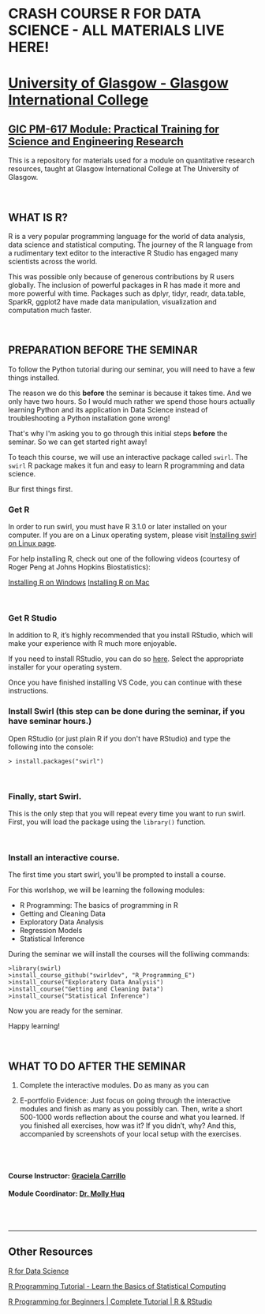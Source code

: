 
# CRASH COURSE R FOR DATA SCIENCE - ALL MATERIALS LIVE HERE!

# [University of Glasgow - Glasgow International College](www.glasgow.ac.uk/gic) 
## [GIC PM-617 Module: Practical Training for Science and Engineering Research](https://pathways.kaplaninternational.com/course/view.php?id=2879)

This is a repository for materials used for a module on quantitative research resources, taught at Glasgow International College at The University of Glasgow. 

<p align="justify">

<br>

## WHAT IS R?

R is a very popular programming language for the world of data analysis, data science and statistical computing. The journey of the R language from a rudimentary text editor to the interactive R Studio has engaged many scientists across the world.

This was possible only because of generous contributions by R users globally. The inclusion of powerful packages in R has made it more and more powerful with time. Packages such as dplyr, tidyr, readr, data.table, SparkR, ggplot2 have made data manipulation, visualization and computation much faster.

</p>
<br>

## PREPARATION BEFORE THE SEMINAR

To follow the Python tutorial during our seminar, you will need to have a few things installed.

The reason we do this **before** the seminar is because it takes time. And we only have two hours. So I would much rather we spend those hours actually learning Python and its application in Data Science instead of troubleshooting a Python installation gone wrong! 

That's why I'm asking you to go through this initial steps **before** the seminar. So we can get started right away!

To teach this course, we will use an interactive package called `swirl`. The `swirl` R package makes it fun and easy to learn R programming and data science.

Bur first things first.
<br>

### Get R

In order to run swirl, you must have R 3.1.0 or later installed on your computer. If you are on a Linux operating system, please visit [Installing swirl on Linux page](https://github.com/swirldev/swirl/wiki/Installing-swirl-on-Linux).

For help installing R, check out one of the following videos (courtesy of Roger Peng at Johns Hopkins Biostatistics):

[Installing R on Windows](http://youtu.be/mfGFv-iB724)
[Installing R on Mac](http://youtu.be/Icawuhf0Yqo)

<br>

### Get R Studio

In addition to R, it’s highly recommended that you install RStudio, which will make your experience with R much more enjoyable.

If you need to install RStudio, you can do so [here](https://www.rstudio.com/products/rstudio/download/). Select the appropriate installer for your operating system.

Once you have finished installing VS Code, you can continue with these instructions. 
<br>

### Install Swirl (this step can be done during the seminar, if you have seminar hours.) 

Open RStudio (or just plain R if you don't have RStudio) and type the following into the console:

```
> install.packages("swirl")
```
<br>

### Finally, start Swirl. 

This is the only step that you will repeat every time you want to run swirl. First, you will load the package using the `library()` function.

<br>

### Install an interactive course. 

The first time you start swirl, you'll be prompted to install a course.

For this worlshop, we will be learning the following modules:

- R Programming: The basics of programming in R
- Getting and Cleaning Data
- Exploratory Data Analysis
- Regression Models
- Statistical Inference

During the seminar we will install the courses will the folliwing commands: 

```
>library(swirl)
>install_course_github("swirldev", "R_Programming_E")
>install_course("Exploratory Data Analysis")
>install_course("Getting and Cleaning Data")
>install_course("Statistical Inference")
```

Now you are ready for the seminar. 

Happy learning!

<br>

## WHAT TO DO AFTER THE SEMINAR

1. Complete the interactive modules. Do as many as you can 

2. E-portfolio Evidence: Just focus on going through the interactive modules and finish as many as you possibly can. Then, write a short 500-1000 words reflection about the course and what you learned. If you finished all exercises, how was it? If you didn’t, why? And this, accompanied by screenshots of your local setup with the exercises.

<br><br>

#### Course Instructor: [Graciela Carrillo](mailto:graciela.carrillo@kaplan.com?subject=[Intro_Python]%20Source%20Han%20Sans)
#### Module Coordinator: [Dr. Molly Huq](mailto:graciela.carrillo@kaplan.com?subject=[Intro_Python]%20Source%20Han%20Sans)


<br><br>

---
## Other Resources

[R for Data Science](https://r4ds.had.co.nz/)

[R Programming Tutorial - Learn the Basics of Statistical Computing](https://www.youtube.com/watch?v=_V8eKsto3Ug)

[R Programming for Beginners | Complete Tutorial | R & RStudio](https://www.youtube.com/watch?v=BvKETZ6kr9Q
)
